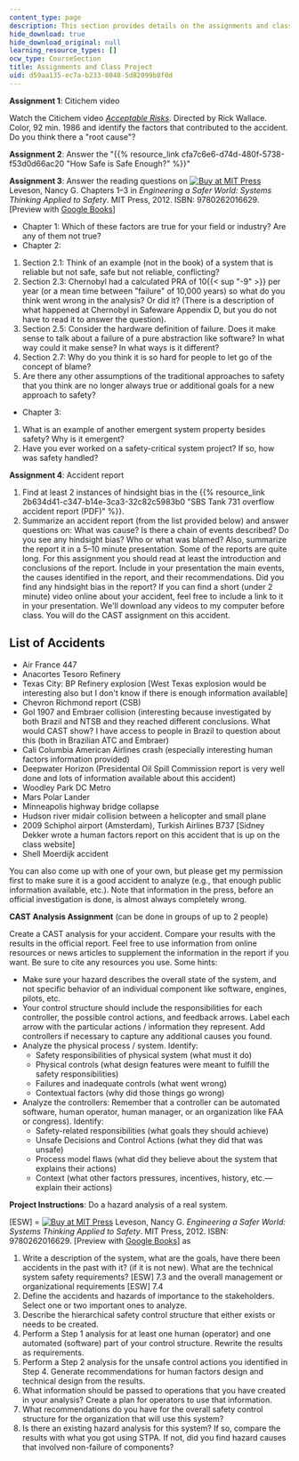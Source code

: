 ```yaml
---
content_type: page
description: This section provides details on the assignments and class project.
hide_download: true
hide_download_original: null
learning_resource_types: []
ocw_type: CourseSection
title: Assignments and Class Project
uid: d59aa135-ec7a-b233-8048-5d82099b8f0d
---
```


**Assignment 1**: Citichem video

Watch the Citichem video [_Acceptable Risks_](http://www.imdb.com/title/tt0090586/). Directed by Rick Wallace. Color, 92 min. 1986 and identify the factors that contributed to the accident. Do you think there a "root cause"?

**Assignment 2**: Answer the "{{% resource_link cfa7c6e6-d74d-480f-5738-f53d0d66ac20 "How Safe is Safe Enough?" %}}"

**Assignment 3**: Answer the reading questions on [![Buy at MIT Press](/images/mp_logo.gif)](https://mitpress.mit.edu/9780262016629) Leveson, Nancy G. Chapters 1–3 in _Engineering a Safer World: Systems Thinking Applied to Safety_. MIT Press, 2012. ISBN: 9780262016629. \[Preview with [Google Books](http://books.google.com/books?id=6dDxCwAAQBAJ&pg=PAfrontcover)\]

*   Chapter 1: Which of these factors are true for your field or industry? Are any of them not true?
*   Chapter 2:

1.  Section 2.1: Think of an example (not in the book) of a system that is reliable but not safe, safe but not reliable, conflicting?
2.  Section 2.3: Chernobyl had a calculated PRA of 10{{< sup "\-9" >}} per year (or a mean time between "failure" of 10,000 years) so what do you think went wrong in the analysis? Or did it? (There is a description of what happened at Chernobyl in Safeware Appendix D, but you do not have to read it to answer the question).
3.  Section 2.5: Consider the hardware definition of failure. Does it make sense to talk about a failure of a pure abstraction like software? In what way could it make sense? In what ways is it different?
4.  Section 2.7: Why do you think it is so hard for people to let go of the concept of blame?
5.  Are there any other assumptions of the traditional approaches to safety that you think are no longer always true or additional goals for a new approach to safety?

*   Chapter 3:

1.  What is an example of another emergent system property besides safety? Why is it emergent?
2.  Have you ever worked on a safety-critical system project? If so, how was safety handled?

**Assignment 4**: Accident report

1.  Find at least 2 instances of hindsight bias in the {{% resource_link 2b634d41-c347-b14e-3ca3-32c82c5983b0 "SBS Tank 731 overflow accident report (PDF)" %}}.
2.  Summarize an accident report (from the list provided below) and answer questions on: What was cause? Is there a chain of events described? Do you see any hindsight bias? Who or what was blamed? Also, summarize the report it in a 5–10 minute presentation. Some of the reports are quite long. For this assignment you should read at least the introduction and conclusions of the report. Include in your presentation the main events, the causes identified in the report, and their recommendations. Did you find any hindsight bias in the report? If you can find a short (under 2 minute) video online about your accident, feel free to include a link to it in your presentation. We'll download any videos to my computer before class. You will do the CAST assignment on this accident.

List of Accidents
-----------------

*   Air France 447
*   Anacortes Tesoro Refinery
*   Texas City: BP Refinery explosion \[West Texas explosion would be interesting also but I don't know if there is enough information available\]
*   Chevron Richmond report (CSB)
*   Gol 1907 and Embraer collision (interesting because investigated by both Brazil and NTSB and they reached different conclusions. What would CAST show? I have access to people in Brazil to question about this (both in Brazilian ATC and Embraer)
*   Cali Columbia American Airlines crash (especially interesting human factors information provided)
*   Deepwater Horizon (Presidental Oil Spill Commission report is very well done and lots of information available about this accident)
*   Woodley Park DC Metro
*   Mars Polar Lander
*   Minneapolis highway bridge collapse
*   Hudson river midair collision between a helicopter and small plane
*   2009 Schiphol airport (Amsterdam), Turkish Airlines B737 \[Sidney Dekker wrote a human factors report on this accident that is up on the class website\]
*   Shell Moerdijk accident

You can also come up with one of your own, but please get my permission first to make sure it is a good accident to analyze (e.g., that enough public information available, etc.). Note that information in the press, before an official investigation is done, is almost always completely wrong.

**CAST Analysis Assignment** (can be done in groups of up to 2 people)

Create a CAST analysis for your accident. Compare your results with the results in the official report. Feel free to use information from online resources or news articles to supplement the information in the report if you want. Be sure to cite any resources you use. Some hints:

*   Make sure your hazard describes the overall state of the system, and not specific behavior of an individual component like software, engines, pilots, etc.
*   Your control structure should include the responsibilities for each controller, the possible control actions, and feedback arrows. Label each arrow with the particular actions / information they represent. Add controllers if necessary to capture any additional causes you found.
*   Analyze the physical process / system. Identify:
    *   Safety responsibilities of physical system (what must it do)
    *   Physical controls (what design features were meant to fulfill the safety responsibilities)
    *   Failures and inadequate controls (what went wrong)
    *   Contextual factors (why did those things go wrong)
*   Analyze the controllers: Remember that a controller can be automated software, human operator, human manager, or an organization like FAA or congress). Identify:
    *   Safety-related responsibilities (what goals they should achieve)
    *   Unsafe Decisions and Control Actions (what they did that was unsafe)
    *   Process model flaws (what did they believe about the system that explains their actions)
    *   Context (what other factors pressures, incentives, history, etc.—explain their actions)

**Project Instructions**: Do a hazard analysis of a real system.

\[ESW\] = [![Buy at MIT Press](/images/mp_logo.gif)](https://mitpress.mit.edu/9780262016629) Leveson, Nancy G. _Engineering a Safer World: Systems Thinking Applied to Safety_. MIT Press, 2012. ISBN: 9780262016629. \[Preview with [Google Books](http://books.google.com/books?id=6dDxCwAAQBAJ&pg=PAfrontcover)\] as

1.  Write a description of the system, what are the goals, have there been accidents in the past with it? (if it is not new). What are the technical system safety requirements? \[ESW\] 7.3 and the overall management or organizational requirements \[ESW\] 7.4
2.  Define the accidents and hazards of importance to the stakeholders. Select one or two important ones to analyze.
3.  Describe the hierarchical safety control structure that either exists or needs to be created.
4.  Perform a Step 1 analysis for at least one human (operator) and one automated (software) part of your control structure. Rewrite the results as requirements.
5.  Perform a Step 2 analysis for the unsafe control actions you identified in Step 4. Generate recommendations for human factors design and technical design from the results.
6.  What information should be passed to operations that you have created in your analysis? Create a plan for operators to use that information.
7.  What recommendations do you have for the overall safety control structure for the organization that will use this system?
8.  Is there an existing hazard analysis for this system? If so, compare the results with what you got using STPA. If not, did you find hazard causes that involved non-failure of components?